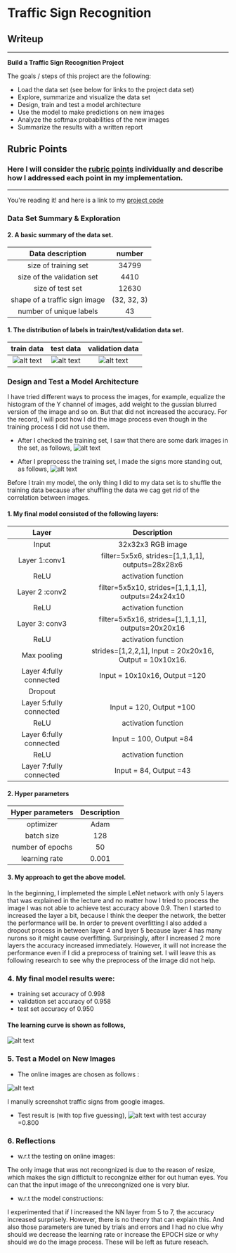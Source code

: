 # **Traffic Sign Recognition** 

## Writeup



---

**Build a Traffic Sign Recognition Project**

The goals / steps of this project are the following:
* Load the data set (see below for links to the project data set)
* Explore, summarize and visualize the data set
* Design, train and test a model architecture
* Use the model to make predictions on new images
* Analyze the softmax probabilities of the new images
* Summarize the results with a written report


[//]: # (Image References)

[image1]: ./output_figures/train_set_class.png
[image2]: ./output_figures/test_set_class.png
[image3]: ./output_figures/validation_set_class.png
[image4]: ./output_figures/before_process.png
[image5]: ./output_figures/after_process.png
[image6]: ./output_figures/learning_curve.png
[image7]: ./germain_traffic_signs/online_images.png
[image8]: ./output_figures/online_test.png



## Rubric Points
### Here I will consider the [rubric points](https://review.udacity.com/#!/rubrics/481/view) individually and describe how I addressed each point in my implementation.  

---


You're reading it! and here is a link to my [project code](https://github.com/zhou-wenbin/Udacity-Traffic-Sign-Classifier-Project/blob/master/Traffic_Sign_Classifier_share.ipynb)

### Data Set Summary & Exploration

#### 2. A basic summary of the data set. 


| Data description         		|     number      					| 
|:---------------------:|:---------------------------------------------:| 
| size of training set         		| 					34799	| 
| size of the validation set    	|  4410 |
| size of test set					|			12630								|
| shape of a traffic sign image |   (32, 32, 3)   |
| number of unique labels  |  43  |


#### 1. The distribution of labels in train/test/validation data set.
  
train data                 | test data        |         validation data 
:-------------------------:|:-------------------------:|:-------------------------:
![alt text][image1]  |  ![alt text][image2]| ![alt text][image3]




### Design and Test a Model Architecture

I have tried different ways to process the images, for example, equalize the histogram of the Y channel of images, add weight to the gussian blurred version of the image and so on. But that did not increased the accuracy. For the record, I will post how I did the image process even though in the training process I did not use them. 

* After I checked the training set, I saw that there are some dark images in the set, as follows, 
![alt text][image4]

* After I preprocess the training set, I made the signs more standing out, as follows, 
![alt text][image5]


Before I train my model, the only thing I did to my data set is to shuffle the training data because after shuffling the data we cag get rid of the correlation between images.


#### 1. My final model consisted of the following layers:

| Layer         		|     Description	        					| 
|:---------------------:|:---------------------------------------------:| 
| Input         		| 32x32x3 RGB image   							| 
| Layer 1:conv1             	| filter=5x5x6, strides=[1,1,1,1], outputs=28x28x6 	|
| ReLU					|		activation function										|
|  Layer 2 :conv2	      	  |  filter=5x5x10, strides=[1,1,1,1], outputs=24x24x10			|
| ReLU		         |     						activation function					|
|Layer 3: conv3              	|  filter=5x5x16, strides=[1,1,1,1], outputs=20x20x16	      		|
| ReLU				| activation function       									|
|  Max pooling  |   strides=[1,2,2,1], Input = 20x20x16, Output = 10x10x16.    |
|	Layer 4:fully connected			| Input =	10x10x16, Output =120											|
|		Dropout				|												|
|	Layer 5:fully connected			| Input =	120, Output =100											|
| ReLU				| activation function       									|
|	Layer 6:fully connected			| Input =	100, Output =84											|
| ReLU				| activation function       									|
|	Layer 7:fully connected			| Input =	84, Output =43										|



#### 2. Hyper parameters


|Hyper parameters        		|     Description	        					| 
|:---------------------:|:---------------------------------------------:| 
| optimizer |      Adam    |
|  batch size |      128    |
| number of epochs |     50     |
|learning rate|   0.001     |

#### 3. My approach to get the above model. 

In the beginning, I implemeted the simple LeNet network with only 5 layers that was explained in the lecture and no matter how I tried to process the image I was not able to achieve test accuracy above 0.9. Then I started to increased the layer a bit, because I think the deeper the network, the better the performance will be.  In order to prevent overfitting I also added a dropout process in between layer 4 and layer 5 because layer 4 has many nurons so it might cause overfitting.  Surprisingly, after I increased 2 more layers the accuracy increased immediately. However, it will not increase the performance even if I did a preprocess of training set. I will leave this as following research to see why the preprocess of the image did not help. 

### 4. My final model results were:

* training set accuracy of  0.998
* validation set accuracy of  0.958
* test set accuracy of  0.950

#### The learning curve is shown as follows,
![alt text][image6]


###  5. Test a Model on New Images

* The online images are chosen as follows :

![alt text][image7]

I manully screenshot traffic signs from google images.

* Test result is (with top five guessing),
![alt text][image8]
with test accuray =0.800
###  6. Reflections
* w.r.t the testing on online images:

The only image that was not recongnized is due to the reason of resize, which makes the sign diffictult to recongnize either for out human eyes. You can that the input image of the unrecongnized one is very blur.

* w.r.t the model constructions:

I experimented that if I increased the NN layer from 5 to 7, the accuracy increased surprisely. However, there is no theory that can explain this. And also those parameters are tuned by trials and errors and I had no clue why should we decrease the learning rate or increase the EPOCH size or why should we do the image process. These will be left as future reseach.


```python

```
